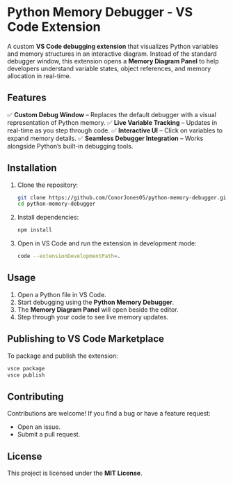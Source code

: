 # Python Memory Debugger - VS Code Extension

A custom **VS Code debugging extension** that visualizes Python variables and memory structures in an interactive diagram. Instead of the standard debugger window, this extension opens a **Memory Diagram Panel** to help developers understand variable states, object references, and memory allocation in real-time.

## Features
✅ **Custom Debug Window** – Replaces the default debugger with a visual representation of Python memory.
✅ **Live Variable Tracking** – Updates in real-time as you step through code.
✅ **Interactive UI** – Click on variables to expand memory details.
✅ **Seamless Debugger Integration** – Works alongside Python’s built-in debugging tools.

## Installation
1. Clone the repository:
   ```sh
   git clone https://github.com/ConorJones05/python-memory-debugger.git
   cd python-memory-debugger
   ```
2. Install dependencies:
   ```sh
   npm install
   ```
3. Open in VS Code and run the extension in development mode:
   ```sh
   code --extensionDevelopmentPath=.
   ```

## Usage
1. Open a Python file in VS Code.
2. Start debugging using the **Python Memory Debugger**.
3. The **Memory Diagram Panel** will open beside the editor.
4. Step through your code to see live memory updates.

## Publishing to VS Code Marketplace
To package and publish the extension:
```sh
vsce package
vsce publish
```

## Contributing
Contributions are welcome! If you find a bug or have a feature request:
- Open an issue.
- Submit a pull request.

## License
This project is licensed under the **MIT License**.

